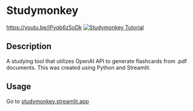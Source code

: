 # Studymonkey
https://youtu.be/IPvqb6z5oDk
[![Studymonkey Tutorial](https://img.youtube.com/vi/YOUTUBE_VIDEO_ID_HERE/0.jpg)](https://youtu.be/IPvqb6z5oDk)

## Description

A studying tool that utilizes OpenAI API to generate flashcards from .pdf documents. This was created using Python and Streamlit.

## Usage

Go to [studymonkey.streamlit.app](https://studymonkey.streamlit.app/)
